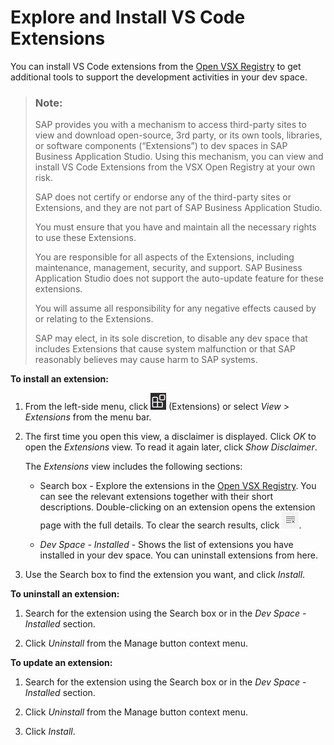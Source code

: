 <!-- loiod83a580979b841c3a424e6aa50ed2483 -->

# Explore and Install VS Code Extensions

You can install VS Code extensions from the [Open VSX Registry](https://open-vsx.org/) to get additional tools to support the development activities in your dev space.

> ### Note:  
> SAP provides you with a mechanism to access third-party sites to view and download open-source, 3rd party, or its own tools, libraries, or software components \(“Extensions”\) to dev spaces in SAP Business Application Studio. Using this mechanism, you can view and install VS Code Extensions from the VSX Open Registry at your own risk.
> 
> SAP does not certify or endorse any of the third-party sites or Extensions, and they are not part of SAP Business Application Studio.
> 
> You must ensure that you have and maintain all the necessary rights to use these Extensions.
> 
> You are responsible for all aspects of the Extensions, including maintenance, management, security, and support. SAP Business Application Studio does not support the auto-update feature for these extensions.
> 
> You will assume all responsibility for any negative effects caused by or relating to the Extensions.
> 
> SAP may elect, in its sole discretion, to disable any dev space that includes Extensions that cause system malfunction or that SAP reasonably believes may cause harm to SAP systems.

**To install an extension:**

1.  From the left-side menu, click ![Extensions](images/Extensions-smaller_icon_0f2e96d.jpg) \(Extensions\) or select *View* \> *Extensions* from the menu bar.

2.  The first time you open this view, a disclaimer is displayed. Click *OK* to open the *Extensions* view. To read it again later, click *Show Disclaimer*.

    The *Extensions* view includes the following sections:

    -   Search box - Explore the extensions in the [Open VSX Registry](https://open-vsx.org/). You can see the relevant extensions together with their short descriptions. Double-clicking on an extension opens the extension page with the full details. To clear the search results, click ![Clear search](images/clear_search-_VS_code_9d90f9e.png).

    -   *Dev Space - Installed* - Shows the list of extensions you have installed in your dev space. You can uninstall extensions from here.

3.  Use the Search box to find the extension you want, and click *Install*.

**To uninstall an extension:**

1.  Search for the extension using the Search box or in the *Dev Space - Installed* section.

2.  Click *Uninstall* from the Manage button context menu.

**To update an extension:**

1.  Search for the extension using the Search box or in the *Dev Space - Installed* section.

2.  Click *Uninstall* from the Manage button context menu.
3.  Click *Install*.

